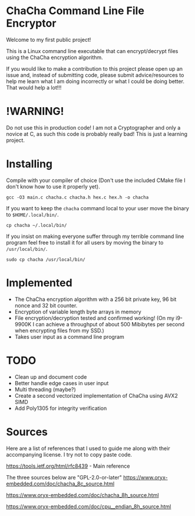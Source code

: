 # ChaCha Command Line File Encryptor

Welcome to my first public project!

This is a Linux command line executable that can encrypt/decrypt files using the ChaCha encryption algorithm.

If you would like to make a contribution to this project please open up an issue and, instead of submitting code, please submit advice/resources to help me learn what I am doing incorrectly or what I could be doing better. That would help a lot!!!

# !WARNING!
Do not use this in production code! I am not a Cryptographer and only a novice at C, as such this code is probably really bad! This is just a learning project.

# Installing
Compile with your compiler of choice (Don't use the included CMake file I don't know how to use it properly yet).

`gcc -O3 main.c chacha.c chacha.h hex.c hex.h -o chacha`

If you want to keep the `chacha` command local to your user move the binary to `$HOME/.local/bin/`.

`cp chacha ~/.local/bin/`

If you insist on making everyone suffer through my terrible command line program feel free to install it for all users by moving the binary to `/usr/local/bin/`.

`sudo cp chacha /usr/local/bin/`

# Implemented
* The ChaCha encryption algorithm with a 256 bit private key, 96 bit nonce and 32 bit counter.
* Encryption of variable length byte arrays in memory
* File encryption/decryption tested and confirmed working! (On my i9-9900K I can achieve a throughput of about 500 Mibibytes per second when encrypting files from my SSD.)
* Takes user input as a command line program

# TODO
* Clean up and document code
* Better handle edge cases in user input
* Multi threading (maybe?)
* Create a second vectorized implementation of ChaCha using AVX2 SIMD
* Add Poly1305 for integrity verification

# Sources
Here are a list of references that I used to guide me along with their accompanying license. I try not to copy paste code.

https://tools.ietf.org/html/rfc8439 - Main reference

The three sources below are "GPL-2.0-or-later"
https://www.oryx-embedded.com/doc/chacha_8c_source.html

https://www.oryx-embedded.com/doc/chacha_8h_source.html

https://www.oryx-embedded.com/doc/cpu__endian_8h_source.html
